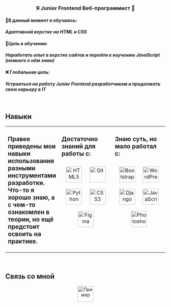 ### <div align="center">Я Junior Frontend Веб-программист 🧐</div>  
  

#### 🔎В данный момент я обучаюсь:  
  

#### *Адаптивной верстке на HTML и CSS*  
  

#### 🏹Цель в обучении:  
  

#### *Наработать опыт в верстке сайтов и перейти к изучению JavaScript (немного о нём знаю)*  
  

#### ❌ Глобальная цель:  
  

#### *Устроиться на работу Junior Frontend разработчиком и продолжать свою карьеру в IT*  
  

<br/>  


## Навыки
<table><tr><td valign="top" width="33%">

### Правее приведены мои навыки использования разными инструментами разработки. Что-то я хорошо знаю, а с чем-то ознакомлен в теории, но ещё предстоит освоить на практике.  


</td><td valign="top" width="33%">



### Достаточно знаний для работы с:  
<div align="center">  
<a href="https://en.wikipedia.org/wiki/HTML5" target="_blank"><img style="margin: 10px" src="https://profilinator.rishav.dev/skills-assets/html5-original-wordmark.svg" alt="HTML5" height="50" /></a>  
<a href="https://github.com/" target="_blank"><img style="margin: 10px" src="https://profilinator.rishav.dev/skills-assets/git-scm-icon.svg" alt="Git" height="50" /></a>  
<a href="https://www.python.org/" target="_blank"><img style="margin: 10px" src="https://profilinator.rishav.dev/skills-assets/python-original.svg" alt="Python" height="50" /></a>  
<a href="https://www.w3schools.com/css/" target="_blank"><img style="margin: 10px" src="https://profilinator.rishav.dev/skills-assets/css3-original-wordmark.svg" alt="CSS3" height="50" /></a>  
<a href="https://www.figma.com/" target="_blank"><img style="margin: 10px" src="https://profilinator.rishav.dev/skills-assets/figma-icon.svg" alt="Figma" height="50" /></a>  
</div>

</td><td valign="top" width="33%">



### Знаю суть, но мало работал с:  
<div align="center">  
<a href="https://getbootstrap.com/docs/3.4/javascript/" target="_blank"><img style="margin: 10px" src="https://profilinator.rishav.dev/skills-assets/bootstrap-plain.svg" alt="Bootstrap" height="50" /></a>  
<a href="https://wordpress.com/" target="_blank"><img style="margin: 10px" src="https://profilinator.rishav.dev/skills-assets/wordpress.png" alt="WordPress" height="50" /></a>  
<a href="https://www.djangoproject.com/" target="_blank"><img style="margin: 10px" src="https://profilinator.rishav.dev/skills-assets/django-original.svg" alt="Django" height="50" /></a>  
<a href="https://www.javascript.com/" target="_blank"><img style="margin: 10px" src="https://profilinator.rishav.dev/skills-assets/javascript-original.svg" alt="JavaScript" height="50" /></a>  
<a href="https://www.adobe.com/in/products/photoshop.html" target="_blank"><img style="margin: 10px" src="https://profilinator.rishav.dev/skills-assets/photoshop-plain.svg" alt="Photoshop" height="50" /></a>  
</div>

</td></tr></table>
<br />

## Связь со мной  
<div align="center">
<p><a href="https://github.com/Gren1kap"><img src="https://pngimg.com/d/github_PNG27.png" width="50" 
   height="50" border="0" alt="Пример"></a></p>
